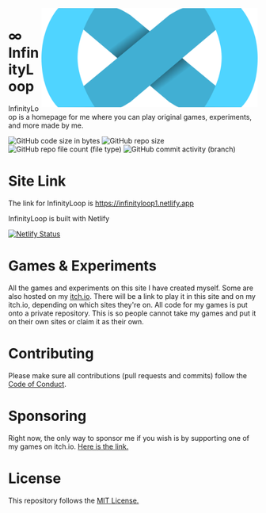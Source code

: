 <img align="right" height="200px" width="auto" src="Infinitytransparent.png">

# ∞ InfinityLoop
InfinityLoop is a homepage for me where you can play original games, experiments, and more made by me.

![GitHub code size in bytes](https://img.shields.io/github/languages/code-size/InfinityLoopGames/InfinityLoop)
![GitHub repo size](https://img.shields.io/github/repo-size/InfinityLoopGames/InfinityLoop)
![GitHub repo file count (file type)](https://img.shields.io/github/directory-file-count/InfinityLoopGames/InfinityLoop)
![GitHub commit activity (branch)](https://img.shields.io/github/commit-activity/t/InfinityLoopGames/InfinityLoop)

# Site Link
The link for InfinityLoop is https://infinityloop1.netlify.app

InfinityLoop is built with Netlify

[![Netlify Status](https://api.netlify.com/api/v1/badges/b24c27b8-e81b-4422-9038-07975b058e4d/deploy-status)](https://app.netlify.com/sites/infinityloop1/deploys)

# Games & Experiments
All the games and experiments on this site I have created myself. Some are also hosted on my <a href=https://infinityloopgames.itch.io>itch.io</a>.
There will be a link to play it in this site and on my itch.io, depending on which sites they're on.
All code for my games is put onto a private repository. This is so people cannot take my games and put it on their own sites or claim it as their own.

# Contributing
Please make sure all contributions (pull requests and commits) follow the <a href="docs/CODE_OF_CONDUCT.md"> Code of Conduct</a>.

# Sponsoring
Right now, the only way to sponsor me if you wish is by supporting one of my games on itch.io.
<a href="https://infinityloopgames.itch.io">Here is the link.</a>

# License
This repository follows the <a href="LICENSE">MIT License.</a>
